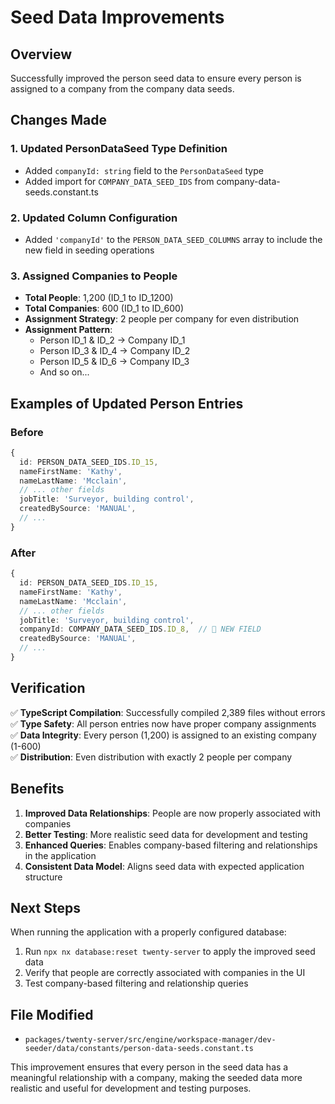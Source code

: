 # Seed Data Improvements

## Overview
Successfully improved the person seed data to ensure every person is assigned to a company from the company data seeds.

## Changes Made

### 1. Updated PersonDataSeed Type Definition
- Added `companyId: string` field to the `PersonDataSeed` type
- Added import for `COMPANY_DATA_SEED_IDS` from company-data-seeds.constant.ts

### 2. Updated Column Configuration
- Added `'companyId'` to the `PERSON_DATA_SEED_COLUMNS` array to include the new field in seeding operations

### 3. Assigned Companies to People
- **Total People**: 1,200 (ID_1 to ID_1200)
- **Total Companies**: 600 (ID_1 to ID_600)
- **Assignment Strategy**: 2 people per company for even distribution
- **Assignment Pattern**: 
  - Person ID_1 & ID_2 → Company ID_1
  - Person ID_3 & ID_4 → Company ID_2
  - Person ID_5 & ID_6 → Company ID_3
  - And so on...

## Examples of Updated Person Entries

### Before
```typescript
{
  id: PERSON_DATA_SEED_IDS.ID_15,
  nameFirstName: 'Kathy',
  nameLastName: 'Mcclain',
  // ... other fields
  jobTitle: 'Surveyor, building control',
  createdBySource: 'MANUAL',
  // ...
}
```

### After
```typescript
{
  id: PERSON_DATA_SEED_IDS.ID_15,
  nameFirstName: 'Kathy',
  nameLastName: 'Mcclain',
  // ... other fields
  jobTitle: 'Surveyor, building control',
  companyId: COMPANY_DATA_SEED_IDS.ID_8,  // 🎯 NEW FIELD
  createdBySource: 'MANUAL',
  // ...
}
```

## Verification

✅ **TypeScript Compilation**: Successfully compiled 2,389 files without errors  
✅ **Type Safety**: All person entries now have proper company assignments  
✅ **Data Integrity**: Every person (1,200) is assigned to an existing company (1-600)  
✅ **Distribution**: Even distribution with exactly 2 people per company  

## Benefits

1. **Improved Data Relationships**: People are now properly associated with companies
2. **Better Testing**: More realistic seed data for development and testing
3. **Enhanced Queries**: Enables company-based filtering and relationships in the application
4. **Consistent Data Model**: Aligns seed data with expected application structure

## Next Steps

When running the application with a properly configured database:
1. Run `npx nx database:reset twenty-server` to apply the improved seed data
2. Verify that people are correctly associated with companies in the UI
3. Test company-based filtering and relationship queries

## File Modified
- `packages/twenty-server/src/engine/workspace-manager/dev-seeder/data/constants/person-data-seeds.constant.ts`

This improvement ensures that every person in the seed data has a meaningful relationship with a company, making the seeded data more realistic and useful for development and testing purposes.
